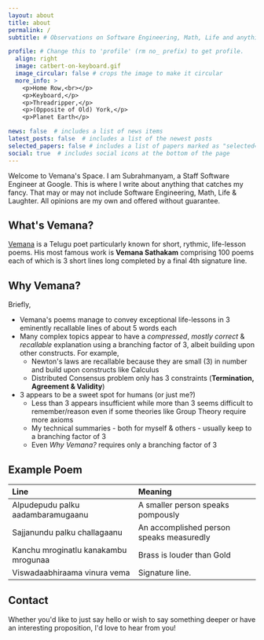 ```yaml
---
layout: about
title: about
permalink: /
subtitle: # Observations on Software Engineering, Math, Life and anything that catches my fancy.

profile: # Change this to 'profile' (rm no_ prefix) to get profile.
  align: right
  image: catbert-on-keyboard.gif
  image_circular: false # crops the image to make it circular
  more_info: >
    <p>Home Row,<br></p>
    <p>Keyboard,</p>
    <p>Threadripper,</p>
    <p>(Opposite of Old) York,</p>
    <p>Planet Earth</p>

news: false  # includes a list of news items
latest_posts: false  # includes a list of the newest posts
selected_papers: false # includes a list of papers marked as "selected={true}"
social: true  # includes social icons at the bottom of the page
---
```


Welcome to Vemana's Space. I am Subrahmanyam, a Staff Software Engineer at Google. This is where I write about anything that catches my fancy. That may or may not include Software Engineering, Math, Life & Laughter. All opinions are my own and offered without guarantee.

## What's **Vemana**? 
<a href="https://en.wikipedia.org/wiki/Vemana">Vemana</a> is a Telugu poet particularly known for short, rythmic, life-lesson poems. His most famous work is **Vemana Sathakam** comprising 100 poems each of which is 3 short lines long completed by a final 4th signature line.

## Why Vemana?
Briefly,
* Vemana's poems manage to convey exceptional life-lessons in 3 eminently recallable lines of about 5 words each
* Many complex topics appear to have a *compressed*, *mostly correct* & *recallable* explanation using a branching factor of 3, albeit building upon other constructs. For example, 
  * Newton's laws are recallable because they are small (3) in number and build upon constructs like Calculus
  * Distributed Consensus problem only has 3 constraints (**Termination, Agreement & Validity**)
* 3 appears to be a sweet spot for humans (or just me?)
  * Less than 3 appears insufficient while more than 3 seems difficult to remember/reason even if some theories like Group Theory require more axioms 
  * My technical summaries - both for myself & others - usually keep to a branching factor of 3
  * Even *Why Vemana?* requires only a branching factor of 3

## Example Poem

|Line|Meaning|
| :----------- | :------------ |
|Alpudepudu palku aadambaramugaanu| A smaller person speaks pompously |
|Sajjanundu palku challagaanu| An accomplished person speaks measuredly |
|Kanchu mroginatlu kanakambu mrogunaa| Brass is louder than Gold |
|Viswadaabhiraama vinura vema| Signature line. |

## Contact
Whether you'd like to just say hello or wish to say something deeper or have an interesting proposition, I'd love to hear from you!
